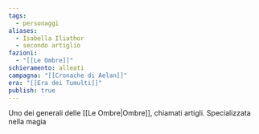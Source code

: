 ```yaml
---
tags:
  - personaggi
aliases:
  - Isabella Iliathor
  - secondo artiglio
fazioni:
  - "[[Le Ombre]]"
schieramento: alleati
campagna: "[[Cronache di Aelan]]"
era: "[[Era dei Tumulti]]"
publish: true
---
```

Uno dei generali delle [[Le Ombre|Ombre]], chiamati artigli. Specializzata nella magia